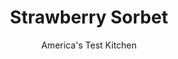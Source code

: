---
layout: ../../layouts/MarkdownPostLayout.astro
title: Strawberry Sorbet
author: America's Test Kitchen
pubDate: 2023-03-15
description: "Strawberry season is a great time to dust off your ice cream maker to make this light, bright sorbet."
image_url: https://res.cloudinary.com/hksqkdlah/image/upload/ar_1:1,c_fill,dpr_2.0,f_auto,fl_lossy.progressive.strip_profile,g_faces:auto,q_auto:low,w_344/SFS_StrawberrySorbet_009_k45ugs
tags: ["Desserts or Baked Goods","Fruit","Fruit Desserts","Frozen Desserts"]
calories: 1616
protein: 
carbohydrates: 34
fats: 
fiber: 1
ingredients: ["2½ pounds, strawberries, hulled and quartered","1 cup (7 ounces), sugar","1⁄2 cup, light corn syrup","1 tablespoon, lemon juice","1/2 teaspoon, table salt"]
serves: 12
time: "30 minutes, plus 12 hours chilling and freezing"
instructions: ["Process all ingredients in blender until very smooth, about 1 minute. Transfer strawberry mixture to large bowl; cover with plastic wrap; and refrigerate until mixture registers 40 degrees or below, at least 6 hours or up to 24 hours.","Place 8½ by 4½-inch loaf pan in freezer. Transfer strawberry mixture to ice cream maker. Churn until mixture has consistency of soft-serve ice cream, 15 to 25 minutes.","Using rubber spatula, transfer sorbet to chilled loaf pan, pressing firmly to remove any air pockets. Press plastic flush against surface of sorbet and freeze until firm, at least 6 hours. Serve. (If too firm to scoop, leave on counter for 5 to 10 minutes to soften.)"]
nutrition: ["146 mg Potassium, K","22 mg Phosphorus, P","17 mg Calcium, Ca","12 mg Magnesium, Mg","106 mg Sodium, Na","56 mg Vitamin C, total ascorbic acid","1 g Fiber, total dietary","22 µg Folate, food","32 g Sugars, total","2 µg Vitamin K (phylloquinone)","90 g Water","34 g Carbohydrate, by difference","22 µg Folate, DFE","134 kcal Energy","27 g Sugars, added","1616 calories"]
notes: "Use the freshest strawberries you can find, and try to buy smaller strawberries for the best flavor. After hulling the strawberries, you should have 2 pounds of fruit. Weighing the prepped amount is important, as the ratio of fruit to sugar is crucial to the success of the recipe. If using a canister-style ice cream maker, be sure to freeze the empty canister for at least 24 hours and preferably two days before churning the sorbet. For self-refrigerating machines, prechill the canister by running the machine for 5 to 10 minutes before pouring in the sorbet mixture. The sorbet is best eaten within a week, but it can be frozen for up to a month."
---